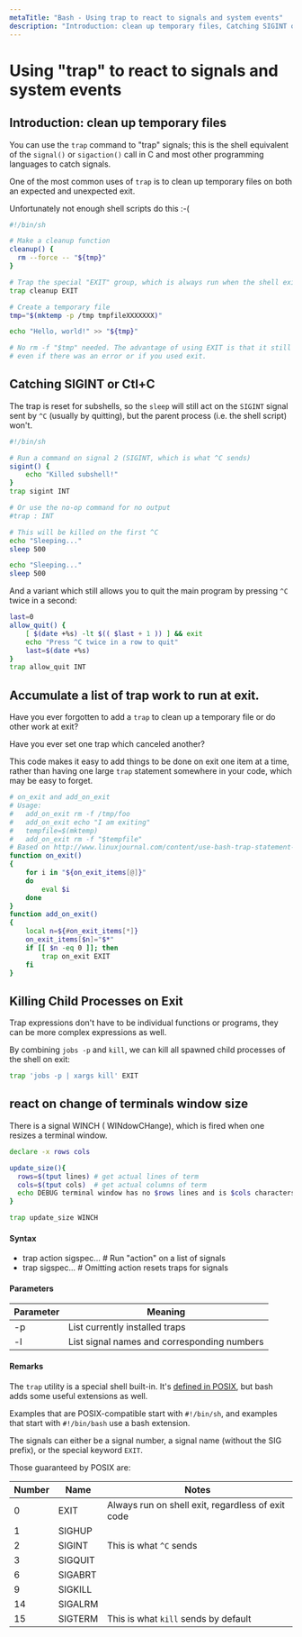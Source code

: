 ```yaml
---
metaTitle: "Bash - Using trap to react to signals and system events"
description: "Introduction: clean up temporary files, Catching SIGINT or Ctl+C, Accumulate a list of trap work to run at exit., Killing Child Processes on Exit, react on change of terminals window size"
---
```


# Using "trap" to react to signals and system events

## Introduction: clean up temporary files

You can use the `trap` command to "trap" signals; this is the shell equivalent of the `signal()` or `sigaction()` call in C and most other programming languages to catch signals.

One of the most common uses of `trap` is to clean up temporary files on both an expected and unexpected exit.

Unfortunately not enough shell scripts do this :-(

```bash
#!/bin/sh

# Make a cleanup function
cleanup() {
  rm --force -- "${tmp}"
}

# Trap the special "EXIT" group, which is always run when the shell exits.
trap cleanup EXIT

# Create a temporary file
tmp="$(mktemp -p /tmp tmpfileXXXXXXX)"

echo "Hello, world!" >> "${tmp}"

# No rm -f "$tmp" needed. The advantage of using EXIT is that it still works
# even if there was an error or if you used exit.

```

## Catching SIGINT or Ctl+C

The trap is reset for subshells, so the `sleep` will still act on the `SIGINT` signal sent by `^C` (usually by quitting), but the parent process (i.e. the shell script) won't.

```bash
#!/bin/sh

# Run a command on signal 2 (SIGINT, which is what ^C sends)
sigint() {
    echo "Killed subshell!"
}
trap sigint INT

# Or use the no-op command for no output
#trap : INT

# This will be killed on the first ^C
echo "Sleeping..."
sleep 500

echo "Sleeping..."
sleep 500

```

And a variant which still allows you to quit the main program by pressing `^C` twice in a second:

```bash
last=0
allow_quit() {
    [ $(date +%s) -lt $(( $last + 1 )) ] && exit
    echo "Press ^C twice in a row to quit"
    last=$(date +%s)
}
trap allow_quit INT

```

## Accumulate a list of trap work to run at exit.

Have you ever forgotten to add a `trap` to clean up a temporary file or do other work at exit?

Have you ever set one trap which canceled another?

This code makes it easy to add things to be done on exit one item at a time, rather than having one large `trap` statement somewhere in your code, which may be easy to forget.

```bash
# on_exit and add_on_exit
# Usage:
#   add_on_exit rm -f /tmp/foo
#   add_on_exit echo "I am exiting"
#   tempfile=$(mktemp)
#   add_on_exit rm -f "$tempfile"
# Based on http://www.linuxjournal.com/content/use-bash-trap-statement-cleanup-temporary-files
function on_exit()
{
    for i in "${on_exit_items[@]}"
    do
        eval $i
    done
}
function add_on_exit()
{
    local n=${#on_exit_items[*]}
    on_exit_items[$n]="$*"
    if [[ $n -eq 0 ]]; then
        trap on_exit EXIT
    fi
}

```

## Killing Child Processes on Exit

Trap expressions don't have to be individual functions or programs, they can be more complex expressions as well.

By combining `jobs -p` and `kill`, we can kill all spawned child processes of the shell on exit:

```bash
trap 'jobs -p | xargs kill' EXIT

```

## react on change of terminals window size

There is a signal WINCH ( WINdowCHange), which is fired when one resizes a terminal window.

```bash
declare -x rows cols

update_size(){
  rows=$(tput lines) # get actual lines of term
  cols=$(tput cols)  # get actual columns of term
  echo DEBUG terminal window has no $rows lines and is $cols characters wide
}

trap update_size WINCH

```

#### Syntax

- trap action sigspec... # Run "action" on a list of signals
- trap sigspec... # Omitting action resets traps for signals

#### Parameters

| Parameter | Meaning                                     |
| --------- | ------------------------------------------- |
| -p        | List currently installed traps              |
| -l        | List signal names and corresponding numbers |

#### Remarks

The `trap` utility is a special shell built-in. It's [defined in POSIX](http://pubs.opengroup.org/onlinepubs/9699919799/utilities/V3_chap02.html#trap), but bash adds some useful extensions as well.

Examples that are POSIX-compatible start with `#!/bin/sh`, and examples that start with `#!/bin/bash` use a bash extension.

The signals can either be a signal number, a signal name (without the SIG prefix), or the special keyword `EXIT`.

Those guaranteed by POSIX are:

| Number | Name    | Notes                                             |
| ------ | ------- | ------------------------------------------------- |
| 0      | EXIT    | Always run on shell exit, regardless of exit code |
| 1      | SIGHUP  |
| 2      | SIGINT  | This is what `^C` sends                           |
| 3      | SIGQUIT |
| 6      | SIGABRT |
| 9      | SIGKILL |
| 14     | SIGALRM |
| 15     | SIGTERM | This is what `kill` sends by default              |
